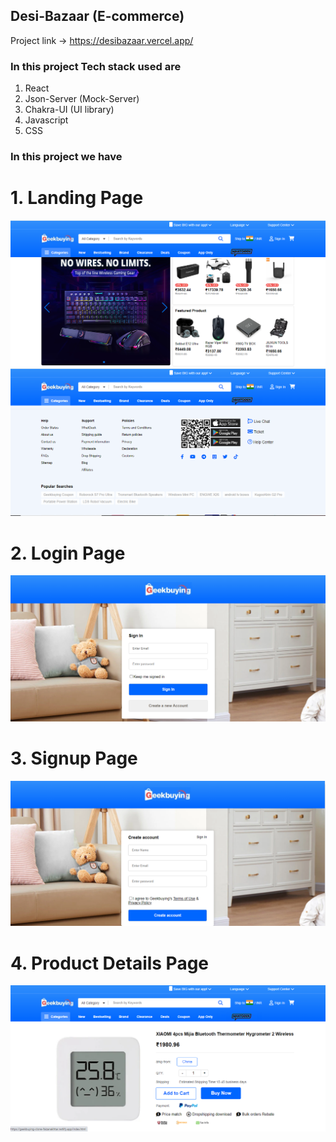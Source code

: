 ## Desi-Bazaar (E-commerce)

Project link -> https://desibazaar.vercel.app/

### In this project Tech stack used are

1. React
2. Json-Server (Mock-Server)
3. Chakra-UI (UI library)
4. Javascript
5. CSS

### In this project we have

# 1. Landing Page

![landing page](https://github.com/akhtarfaizan20/geek-buying-clone/blob/master/images/README/home1.png?raw=true)
![landing page](https://github.com/akhtarfaizan20/geek-buying-clone/blob/master/images/README/home2.png?raw=true)


# 2. Login Page

![cateogry](https://github.com/akhtarfaizan20/geek-buying-clone/blob/master/images/README/lagin.png?raw=true)

# 3. Signup Page

![cart](https://github.com/akhtarfaizan20/geek-buying-clone/blob/master/images/README/signup.png?raw=true)

# 4. Product Details Page

![order](https://github.com/akhtarfaizan20/geek-buying-clone/blob/master/images/README/productDetails.png?raw=true)
